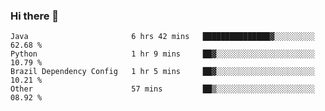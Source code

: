 ### Hi there 👋

<!--START_SECTION:waka-->

```text
Java                       6 hrs 42 mins   ███████████████▓░░░░░░░░░   62.68 %
Python                     1 hr 9 mins     ██▓░░░░░░░░░░░░░░░░░░░░░░   10.79 %
Brazil Dependency Config   1 hr 5 mins     ██▓░░░░░░░░░░░░░░░░░░░░░░   10.21 %
Other                      57 mins         ██▒░░░░░░░░░░░░░░░░░░░░░░   08.92 %
```

<!--END_SECTION:waka-->

<!--
**jerry-shao/jerry-shao** is a ✨ _special_ ✨ repository because its `README.md` (this file) appears on your GitHub profile.

Here are some ideas to get you started:

- 🔭 I’m currently working on ...
- 🌱 I’m currently learning ...
- 👯 I’m looking to collaborate on ...
- 🤔 I’m looking for help with ...
- 💬 Ask me about ...
- 📫 How to reach me: ...
- 😄 Pronouns: ...
- ⚡ Fun fact: ...
-->
